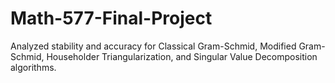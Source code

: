 # Math-577-Final-Project
Analyzed stability and accuracy for Classical Gram-Schmid, Modified Gram-Schmid, Householder Triangularization, and Singular Value Decomposition algorithms.
